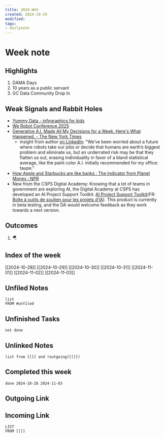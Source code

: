 ```yaml
---
title: 2024-W44
created: 2024-10-29
modified: 
tags: 
- dailynote
---
```

# Week note

## Highlights
1. DAMA Days 
2. 10 years as a public servant
3. GC Data Community Drop In

## Weak Signals and Rabbit Holes
- [Yummy Data - infographics for kids](https://www.linkedin.com/feed/update/urn:li:activity:7259183417504755712/?updateEntityUrn=urn%3Ali%3Afs_updateV2%3A%28urn%3Ali%3Aactivity%3A7259183417504755712%2CFEED_DETAIL%2CEMPTY%2CDEFAULT%2Cfalse%29)
- [We Robot Conference 2025](https://www.werobot2025.ca/)
- [Generative A.I. Made All My Decisions for a Week. Here's What Happened. - The New York Times](https://www.nytimes.com/interactive/2024/11/01/technology/generative-ai-decisions-experiment.html?unlocked_article_code=1.W04.5jXN.Hi3GKDum5MTG&smid=url-share)
	- insight from author [on LinkedIn](https://www.linkedin.com/feed/update/urn:li:activity:7258543936867024896/?updateEntityUrn=urn%3Ali%3Afs_updateV2%3A%28urn%3Ali%3Aactivity%3A7258543936867024896%2CFEED_DETAIL%2CEMPTY%2CDEFAULT%2Cfalse%29): "We’ve been worried about a future where robots take our jobs or decide that humans are earth’s biggest problem and eliminate us, but an underrated risk may be that they flatten us out, erasing individuality in favor of a bland statistical average, like the paint color A.I. initially recommended for my office: taupe."
- [How Apple and Starbucks are like banks : The Indicator from Planet Money : NPR](https://www.npr.org/transcripts/1193331363)
- New from the CSPS Digital Academy: Knowing that a lot of teams in government are exploring AI, the Digital Academy at CSPS has developed an AI Project Support Toolkit: [AI Project Support Toolkit](https://wiki.gccollab.ca/images/6/66/AI_Project_Support_Toolkit.pdf "https://wiki.gccollab.ca/images/6/66/ai_project_support_toolkit.pdf")(FR: [Boîte à outils de soutien pour les projets d’IA](https://wiki.gccollab.ca/images/c/c8/Bo%C3%AEte_%C3%A0_outils_de_soutien_pour_les_projets_d%E2%80%99IA.pdf)). This product is currently in beta testing, and the DA would welcome feedback as they work towards a next version.
## Outcomes
1. 🪂
## Index of the week
[[2024-10-28]]
[[2024-10-29]]
[[2024-10-30]]
[[2024-10-31]]
[[2024-11-01]]
[[2024-11-02]]
[[2024-11-03]]
## Unfiled Notes
```dataview
list
FROM #unfiled 

```
## Unfinished Tasks
```tasks
not done
```
## Unlinked Notes
```dataview
list from [[]] and !outgoing([[]])
```

## Completed this week
```tasks
done 2024-10-28 2024-11-03
```
## Outgoing Link

## Incoming Link
```dataview
LIST
FROM [[]]
```